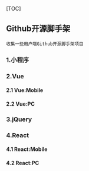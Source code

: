 [TOC]
## Github开源脚手架
``` 
收集一些用户端Github开源脚手架项目
```

### 1.小程序


### 2.Vue

#### 2.1 Vue:Mobile

#### 2.2 Vue:PC


### 3.jQuery


### 4.React

#### 4.1 React:Mobile

#### 4.2 React:PC
